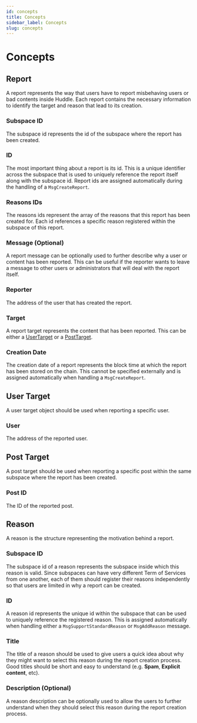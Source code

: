 ```yaml
---
id: concepts
title: Concepts
sidebar_label: Concepts
slug: concepts
---
```


# Concepts 

## Report
A report represents the way that users have to report misbehaving users or bad contents inside Huddle. 
Each report contains the necessary information to identify the target and reason that lead to its creation.

### Subspace ID
The subspace id represents the id of the subspace where the report has been created.

### ID
The most important thing about a report is its id. This is a unique identifier across the subspace that is used to uniquely reference the report itself along with the subspace id. Report ids are assigned automatically during the handling of a `MsgCreateReport`. 

### Reasons IDs
The reasons ids represent the array of the reasons that this report has been created for. Each id references a specific reason registered within the subspace of this report.

### Message (Optional)
A report message can be optionally used to further describe why a user or content has been reported. This can be useful if the reporter wants to leave a message to other users or administrators that will deal with the report itself.

### Reporter
The address of the user that has created the report.

### Target
A report target represents the content that has been reported. This can be either a [UserTarget](#UserTarget) or a [PostTarget](#PostTarget).

### Creation Date
The creation date of a report represents the block time at which the report has been stored on the chain. This cannot be specified externally and is assigned automatically when handling a `MsgCreateReport`.

## User Target
A user target object should be used when reporting a specific user.

### User
The address of the reported user.

## Post Target
A post target should be used when reporting a specific post within the same subspace where the report has been created.

### Post ID
The ID of the reported post.

## Reason
A reason is the structure representing the motivation behind a report.

### Subspace ID
The subspace id of a reason represents the subspace inside which this reason is valid. Since subspaces can have very different Term of Services from one another, each of them should register their reasons independently so that users are limited in why a report can be created. 

### ID
A reason id represents the unique id within the subspace that can be used to uniquely reference the registered reason. This is assigned automatically when handling either a `MsgSupportStandardReason` or `MsgAddReason` message.

### Title
The title of a reason should be used to give users a quick idea about why they might want to select this reason during the report creation process. Good titles should be short and easy to understand (e.g. __Spam__, __Explicit content__, etc). 

### Description (Optional)
A reason description can be optionally used to allow the users to further understand when they should select this reason during the report creation process.
